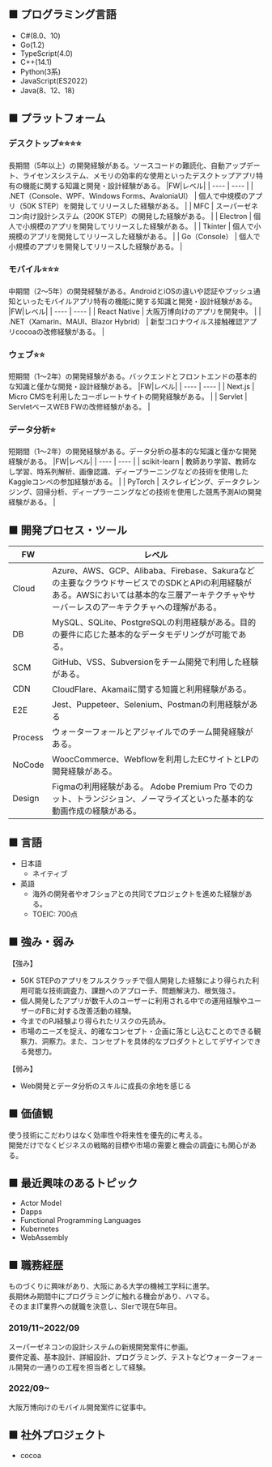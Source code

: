 ## ■ プログラミング言語
- C#(8.0、10)
- Go(1.2)
- TypeScript(4.0)
- C++(14.1)
- Python(3系)
- JavaScript(ES2022)
- Java(8、12、18)


## ■ プラットフォーム
### デスクトップ⭐⭐⭐⭐
長期間（5年以上）の開発経験がある。ソースコードの難読化、自動アップデート、ライセンスシステム、メモリの効率的な使用といったデスクトップアプリ特有の機能に関する知識と開発・設計経験がある。
|FW|レベル|
| ---- | ---- |
|  .NET（Console、WPF、Windows Forms、AvaloniaUI）  |  個人で中規模のアプリ（50K STEP）を開発してリリースした経験がある。  |
|  MFC  |  スーパーゼネコン向け設計システム（200K STEP）の開発した経験がある。  |
|  Electron  |  個人で小規模のアプリを開発してリリースした経験がある。  |
|  Tkinter  |  個人で小規模のアプリを開発してリリースした経験がある。  |
|  Go（Console）  |  個人で小規模のアプリを開発してリリースした経験がある。  |

### モバイル⭐⭐⭐
中期間（2～5年）の開発経験がある。AndroidとiOSの違いや認証やプッシュ通知といったモバイルアプリ特有の機能に関する知識と開発・設計経験がある。
|FW|レベル|
| ---- | ---- |
|  React Native  |  大阪万博向けのアプリを開発中。  |
|  .NET（Xamarin、MAUI、Blazor Hybrid）  |  新型コロナウイルス接触確認アプリcocoaの改修経験がある。  |

### ウェブ⭐⭐
短期間（1～2年）の開発経験がある。バックエンドとフロントエンドの基本的な知識と僅かな開発・設計経験がある。
|FW|レベル|
| ---- | ---- |
|  Next.js  |  Micro CMSを利用したコーポレートサイトの開発経験がある。  |
|  Servlet  |  ServletベースWEB FWの改修経験がある。  |

### データ分析⭐
短期間（1～2年）の開発経験がある。データ分析の基本的な知識と僅かな開発経験がある。
|FW|レベル|
| ---- | ---- |
|  scikit-learn  |  教師あり学習、教師なし学習、時系列解析、画像認識、ディープラーニングなどの技術を使用したKaggleコンペの参加経験がある。  |
|  PyTorch  |  スクレイピング、データクレンジング、回帰分析、ディープラーニングなどの技術を使用した競馬予測AIの開発経験がある。  |


## ■ 開発プロセス・ツール
|FW|レベル|
| ---- | ---- |
|  Cloud  | Azure、AWS、GCP、Alibaba、Firebase、Sakuraなどの主要なクラウドサービスでのSDKとAPIの利用経験がある。AWSにおいては基本的な三層アーキテクチャやサーバーレスのアーキテクチャへの理解がある。  |
|  DB  |  MySQL、SQLite、PostgreSQLの利用経験がある。目的の要件に応じた基本的なデータモデリングが可能である。  |
|  SCM  |  GitHub、VSS、Subversionをチーム開発で利用した経験がある。  |
|  CDN  |  CloudFlare、Akamaiに関する知識と利用経験がある。  |
|  E2E  |  Jest、Puppeteer、Selenium、Postmanの利用経験がある  |
|  Process  |  ウォーターフォールとアジャイルでのチーム開発経験がある。  |
|  NoCode  |  WoocCommerce、Webflowを利用したECサイトとLPの開発経験がある。  |
|  Design | Figmaの利用経験がある。 Adobe Premium Pro でのカット、トランジション、ノーマライズといった基本的な動画作成の経験がある。 |

## ■ 言語

- 日本語
  - ネイティブ
- 英語
  - 海外の開発者やオフショアとの共同でプロジェクトを進めた経験がある。
  - TOEIC: 700点


## ■ 強み・弱み
【強み】
- 50K STEPのアプリをフルスクラッチで個人開発した経験により得られた利用可能な技術調査力、課題へのアプローチ、問題解決力、根気強さ。
- 個人開発したアプリが数千人のユーザーに利用される中での運用経験やユーザーのFBに対する改善活動の経験。
- 今までのPJ経験より得られたリスクの先読み。
- 市場のニーズを捉え、的確なコンセプト・企画に落とし込むことのできる観察力、洞察力。また、コンセプトを具体的なプロダクトとしてデザインできる発想力。
  
【弱み】
- Web開発とデータ分析のスキルに成長の余地を感じる


## ■ 価値観
使う技術にこだわりはなく効率性や将来性を優先的に考える。<br>
開発だけでなくビジネスの戦略的目標や市場の需要と機会の調査にも関心がある。


## ■ 最近興味のあるトピック
- Actor Model
- Dapps
- Functional Programming Languages
- Kubernetes
- WebAssembly


## ■ 職務経歴
ものづくりに興味があり、大阪にある大学の機械工学科に進学。<br>長期休み期間中にプログラミングに触れる機会があり、ハマる。
<br>そのままIT業界への就職を決意し、SIerで現在5年目。
### 2019/11~2022/09
スーパーゼネコンの設計システムの新規開発案件に参画。<br>
要件定義、基本設計、詳細設計、プログラミング、テストなどウォーターフォール開発の一通りの工程を担当者として経験。

### 2022/09~
大阪万博向けのモバイル開発案件に従事中。

## ■ 社外プロジェクト
- cocoa

